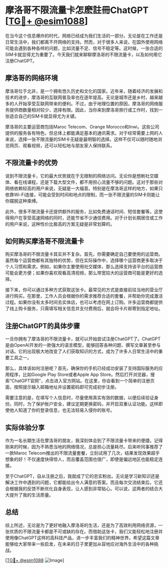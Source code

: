 # 摩洛哥不限流量卡怎麽註冊ChatGPT [[TG💪+ @esim1088](https://t.me/s/esim1088)]

在当今这个信息爆炸的时代，网络已经成为我们生活的一部分。无论是在工作还是日常生活中，我们都离不开网络的支持。然而，对于很多人来说，在国外使用网络可能会遇到各种各样的问题，比如流量不足、信号不稳定等。这时候，一张合适的SIM卡就显得尤为重要了。今天我们就来聊聊摩洛哥的不限流量卡，以及如何用它注册ChatGPT。

## 摩洛哥的网络环境

摩洛哥位于北非，是一个拥有悠久历史和文化的国家。近年来，随着经济的发展和技术的进步，摩洛哥的互联网普及率也在逐年提高。无论是城市还是乡村，越来越多的人开始享受互联网带来的便利。不过，由于地理位置的原因，摩洛哥的网络服务提供商数量相对较少，选择有限。因此，当你来到摩洛哥旅行或工作时，找到一张适合自己的SIM卡就显得尤为关键。

摩洛哥的主要运营商包括Maroc Telecom、Orange Morocco和Inwi。这些公司提供的服务各有特色，但总体上都能满足基本的通讯需求。对于经常需要上网的人来说，选择一张不限流量的SIM卡无疑是最明智的选择。这样不仅可以随时随地浏览网页、观看视频，还可以轻松地与朋友家人保持联系。

## 不限流量卡的优势

说到不限流量卡，它的最大优势就在于无限制的网络访问。无论你是想刷社交媒体、看在线课程，还是下载大型文件，都不用担心流量不够的问题。这对于那些对网络依赖较高的用户来说，无疑是一大福音。特别是在摩洛哥这样的地方，如果只依靠Wi-Fi连接，可能会受到时间和地点的限制，而一张不限流量的SIM卡则能让你摆脱这种束缚。

此外，很多不限流量卡还提供额外的服务，比如免费通话时间、短信套餐等。这使得用户在享受高速网络的同时，还能节省不少通信费用。对于计划长期居住或工作的用户来说，这种性价比极高的方案无疑是非常划算的。

## 如何购买摩洛哥不限流量卡

购买摩洛哥的不限流量卡其实并不复杂。首先，你需要确定自己要使用的运营商。虽然每个运营商都有其独特的优势，但在实际操作中，选择哪个运营商更多取决于个人习惯和需求。例如，如果你主要使用社交媒体，那么选择支持该平台的运营商可能会更方便；如果你喜欢观看高清视频，那么带宽较大的运营商可能是更好的选择。

接下来，你可以通过多种方式获取这张卡。最常见的方式是直接前往当地的营业厅进行购买。在那里，工作人员会根据你的需求推荐合适的套餐，并帮助你完成激活过程。如果你没有太多时间去实体店，也可以考虑在网上订购。许多运营商都提供了线上购卡服务，只需填写相关信息并支付费用后，就会将卡片邮寄到指定地址。

## 注册ChatGPT的具体步骤

一旦你拥有了摩洛哥的不限流量卡，就可以开始尝试注册ChatGPT了。ChatGPT是由OpenAI开发的一款强大的语言模型，能够回答各种问题、撰写文章甚至参与对话。它的出现极大地改变了人们获取知识的方式，成为了许多人日常生活中的重要工具之一。

那么，具体该如何注册呢？首先，确保你的手机已经成功安装了支持国际服务的应用程序，比如Google Play Store或者Apple App Store。然后打开浏览器，搜索“ChatGPT官网”，点击进入官方网站。在这里，你会看到一个简单的注册页面，按照提示输入邮箱地址并设置密码即可完成初步注册。

需要注意的是，在填写个人信息时，尽量使用真实有效的数据，以便后续验证身份。同时，为了保护账户安全，建议定期更换密码，并开启双重认证功能。这样即使他人知道了你的登录信息，也无法轻易入侵你的账号。

## 实际体验分享

作为一名长期生活在摩洛哥的朋友，我深刻体会到了不限流量卡带来的便捷。记得刚来的时候，因为不熟悉当地的网络情况，总是担心流量耗尽。后来听同事推荐了一款Maroc Telecom推出的不限流量套餐，立刻试用了几次，结果发现效果超乎想象的好！不仅速度快得惊人，而且覆盖范围也很广，即使是偏远地区也能稳定连接。

至于ChatGPT，自从注册之后，我就成了它的忠实粉丝。无论是学习新知识还是解决工作中遇到的问题，它都能给出令人满意的答案。而且每次交流结束后，它还会根据我的反馈不断优化自身表现，让人感到非常贴心。可以说，这两者的结合大大提升了我的生活质量。

## 总结

综上所述，无论是为了更好地融入摩洛哥的生活，还是为了高效利用网络资源，一张优质的不限流量卡都是不可或缺的存在。而借助这张卡，我们又能轻松地注册并使用像ChatGPT这样的高科技产品，进一步丰富我们的精神世界。希望这篇文章能够给大家带来一些启发，在未来的日子里更加从容地应对海外生活中的各种挑战。

[[TG💪+ @esim1088](https://t.me/s/esim1088) ![Image](https://i.postimg.cc/4NQfJmqS/Snipaste-2025-05-13-00-14-12.png)]